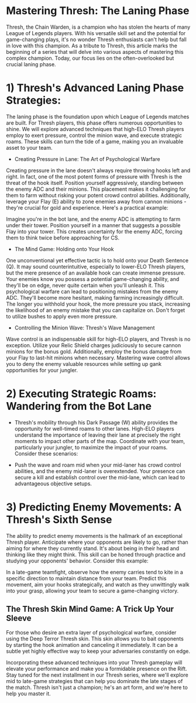 # Mastering Thresh: The Laning Phase

Thresh, the Chain Warden, is a champion who has stolen the hearts of many League of Legends players. With his versatile skill set and the potential for game-changing plays, it's no wonder Thresh enthusiasts can't help but fall in love with this champion. As a tribute to Thresh, this article marks the beginning of a series that will delve into various aspects of mastering this complex champion. Today, our focus lies on the often-overlooked but crucial laning phase.

# 1) Thresh's Advanced Laning Phase Strategies:

The laning phase is the foundation upon which League of Legends matches are built. For Thresh players, this phase offers numerous opportunities to shine. We will explore advanced techniques that high-ELO Thresh players employ to exert pressure, control the minion wave, and execute strategic roams. These skills can turn the tide of a game, making you an invaluable asset to your team.

- Creating Pressure in Lane: The Art of Psychological Warfare

Creating pressure in the lane doesn't always require throwing hooks left and right. In fact, one of the most potent forms of pressure with Thresh is the threat of the hook itself. Position yourself aggressively, standing between the enemy ADC and their minions. This placement makes it challenging for them to farm without risking your potent crowd control abilities. Additionally, leverage your Flay (E) ability to zone enemies away from cannon minions - they're crucial for gold and experience. Here's a practical example:

Imagine you're in the bot lane, and the enemy ADC is attempting to farm under their tower. Position yourself in a manner that suggests a possible Flay into your tower. This creates uncertainty for the enemy ADC, forcing them to think twice before approaching for CS.

- The Mind Game: Holding onto Your Hook

One unconventional yet effective tactic is to hold onto your Death Sentence (Q). It may sound counterintuitive, especially to lower-ELO Thresh players, but the mere presence of an available hook can create immense pressure. Your enemies know you possess a potential game-changing ability, and they'll be on edge, never quite certain when you'll unleash it. This psychological warfare can lead to positioning mistakes from the enemy ADC. They'll become more hesitant, making farming increasingly difficult. The longer you withhold your hook, the more pressure you stack, increasing the likelihood of an enemy mistake that you can capitalize on. Don't forget to utilize bushes to apply even more pressure.

- Controlling the Minion Wave: Thresh's Wave Management

Wave control is an indispensable skill for high-ELO players, and Thresh is no exception. Utilize your Relic Shield charges judiciously to secure cannon minions for the bonus gold. Additionally, employ the bonus damage from your Flay to last-hit minions when necessary. Mastering wave control allows you to deny the enemy valuable resources while setting up gank opportunities for your jungler.

# 2) Executing Strategic Roams: Wandering from the Bot Lane

- Thresh's mobility through his Dark Passage (W) ability provides the opportunity for well-timed roams to other lanes. High-ELO players understand the importance of leaving their lane at precisely the right moments to impact other parts of the map. Coordinate with your team, particularly your jungler, to maximize the impact of your roams. Consider these scenarios:

- Push the wave and roam mid when your mid-laner has crowd control abilities, and the enemy mid-laner is overextended. Your presence can secure a kill and establish control over the mid-lane, which can lead to advantageous objective setups.


# 3) Predicting Enemy Movements: A Thresh's Sixth Sense

The ability to predict enemy movements is the hallmark of an exceptional Thresh player. Anticipate where your opponents are likely to go, rather than aiming for where they currently stand. It's about being in their head and thinking like they might think. This skill can be honed through practice and studying your opponents' behavior. Consider this example:

In a late-game teamfight, observe how the enemy carries tend to kite in a specific direction to maintain distance from your team. Predict this movement, aim your hooks strategically, and watch as they unwittingly walk into your grasp, allowing your team to secure a game-changing victory.

## **The Thresh Skin Mind Game: A Trick Up Your Sleeve**

For those who desire an extra layer of psychological warfare, consider using the Deep Terror Thresh skin. This skin allows you to bait opponents by starting the hook animation and canceling it immediately. It can be a subtle yet highly effective way to keep your adversaries constantly on edge.

Incorporating these advanced techniques into your Thresh gameplay will elevate your performance and make you a formidable presence on the Rift. Stay tuned for the next installment in our Thresh series, where we'll explore mid to late-game strategies that can help you dominate the late stages of the match. Thresh isn't just a champion; he's an art form, and we're here to help you master it.
